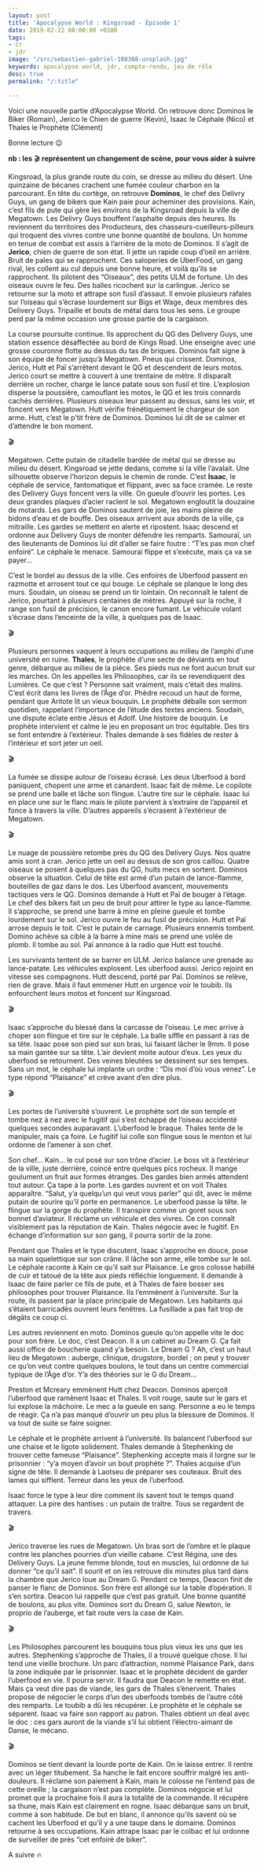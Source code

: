 ```yaml
---
layout: post
title: 'Apocalypse World : Kingsroad - Épisode 1'
date: 2019-02-22 08:00:00 +0100
tags:
- cr
- jdr
image: "/src/sebastien-gabriel-108388-unsplash.jpg"
keywords: apocalypse world, jdr, compte-rendu, jeu de rôle
desc: true
permalink: "/:title"

---
```

Voici une nouvelle partie d’Apocalypse World. On retrouve donc Dominos le Biker (Romain), Jerico le Chien de guerre (Kevin), Isaac le Céphale (Nico) et Thales le Prophète (Clément)

Bonne lecture 😉

**nb : les** 🎬 **représentent un changement de scène, pour vous aider à suivre**

Kingsroad, la plus grande route du coin, se dresse au milieu du désert. Une quinzaine de bécanes crachent une fumée couleur charbon en la parcourant. En tête du cortège, on retrouve **Dominos**, le chef des Delivry Guys, un gang de bikers que Kain paie pour acheminer des provisions. Kain, c’est fils de pute qui gère les environs de la Kingsroad depuis la ville de Megatown. Les Delivry Guys bouffent l’asphalte depuis des heures. Ils reviennent du territoires des Producteurs, des chasseurs-cueilleurs-pilleurs qui troquent des vivres contre une bonne quantité de boulons. Un homme en tenue de combat est assis à l’arrière de la moto de Dominos. Il s’agit de **Jerico**, chien de guerre de son état. Il jette un rapide coup d’oeil en arrière. Bruit de pales qui se rapprochent. Ces saloperies de UberFood, un gang rival, les collent au cul depuis une bonne heure, et voilà qu’ils se rapprochent. Ils pilotent des “Oiseaux”, des petits ULM de fortune. Un des oiseaux ouvre le feu. Des balles ricochent sur la carlingue. Jerico se retourne sur la moto et attrape son fusil d’assaut. Il envoie plusieurs rafales sur l’oiseau qui s’écrase lourdement sur Bigs et Wage, deux membres des Delivery Guys. Tripaille et bouts de métal dans tous les sens. Le groupe perd par la même occasion une grosse partie de la cargaison.

La course poursuite continue. Ils approchent du QG des Delivery Guys, une station essence désaffectée au bord de Kings Road. Une enseigne avec une grosse couronne flotte au dessus du tas de briques. Dominos fait signe à son équipe de foncer jusqu’à Megatown. Pneus qui crissent. Dominos, Jerico, Hutt et Paï s’arrêtent devant le QG et descendent de leurs motos. Jerico court se mettre à couvert à une trentaine de mètre. Il disparaît derrière un rocher, charge le lance patate sous son fusil et tire. L’explosion disperse la poussière, camouflant les motos, le QG et les trois connards cachés derrières. Plusieurs oiseaux leur passent au dessus, sans les voir, et foncent vers Megatown. Hutt vérifie frénétiquement le chargeur de son arme. Hutt, c’est le p’tit frère de Dominos. Dominos lui dit de se calmer et d’attendre le bon moment.

🎬

Megatown. Cette putain de citadelle bardée de métal qui se dresse au milieu du désert. Kingsroad se jette dedans, comme si la ville l’avalait. Une silhouette observe l’horizon depuis le chemin de ronde. C’est **Isaac**, le céphale de service, fantomatique et flippant, avec sa face cramée. Le reste des Delivery Guys foncent vers la ville. On gueule d’ouvrir les portes. Les deux grandes plaques d’acier raclent le sol. Megatown engloutit la douzaine de motards. Les gars de Dominos sautent de joie, les mains pleine de bidons d’eau et de bouffe. Des oiseaux arrivent aux abords de la ville, ça mitraille. Les gardes se mettent en alerte et ripostent. Isaac descend et ordonne aux Delivery Guys de monter défendre les remparts. Samouraï, un des lieutenants de Dominos lui dit d’aller se faire foutre : “T’es pas mon chef enfoiré”. Le céphale le menace. Samouraï flippe et s’exécute, mais ça va se payer…

C’est le bordel au dessus de la ville. Ces enfoirés de Uberfood passent en razmotte et arrosent tout ce qui bouge. Le céphale se planque le long des murs. Soudain, un oiseau se prend un tir lointain. On reconnaît le talent de Jerico, pourtant à plusieurs centaines de mètres. Appuyé sur la roche, il range son fusil de précision, le canon encore fumant. Le véhicule volant s’écrase dans l’enceinte de la ville, à quelques pas de Isaac.

🎬

Plusieurs personnes vaquent à leurs occupations au milieu de l’amphi d’une université en ruine. **Thales**, le prophète d’une secte de déviants en tout genre, débarque au milieu de la pièce. Ses pieds nus ne font aucun bruit sur les marches. On les appelles les Philosophes, car ils se revendiquent des Lumières. Ce que c’est ? Personne sait vraiment, mais c’était des malins. C’est écrit dans les livres de l’Âge d’or. Phèdre recoud un haut de forme, pendant que Aritote lit un vieux bouquin. Le prophète déballe son sermon quotidien, rappelant l’importance de l’étude des textes anciens. Soudain, une dispute éclate entre Jésus et Adolf. Une histoire de bouquin. Le prophète intervient et calme le jeu en proposant un troc équitable. Des tirs se font entendre à l’extérieur. Thales demande à ses fidèles de rester à l’intérieur et sort jeter un oeil.

🎬

La fumée se dissipe autour de l’oiseau écrasé. Les deux Uberfood à bord paniquent, chopent une arme et canardent. Isaac fait de même. Le copilote se prend une balle et lâche son flingue. L’autre tire sur le céphale. Isaac lui en place une sur le flanc mais le pilote parvient à s’extraire de l’appareil et fonce à travers la ville. D’autres appareils s’écrasent à l’extérieur de Megatown.

🎬

Le nuage de poussière retombe près du QG des Delivery Guys. Nos quatre amis sont à cran. Jerico jette un oeil au dessus de son gros caillou. Quatre oiseaux se posent à quelques pas du QG, huits mecs en sortent. Dominos observe la situation. Celui de tête est armé d’un putain de lance-flamme, bouteilles de gaz dans le dos. Les Uberfood avancent, mouvements tactiques vers le QG. Dominos demande à Hutt et Paï de bouger à l’étage. Le chef des bikers fait un peu de bruit pour attirer le type au lance-flamme. Il s’approche, se prend une barre à mine en pleine gueule et tombe lourdement sur le sol. Jerico ouvre le feu au fusil de précision. Hutt et Paï arrose depuis le toit. C’est le putain de carnage. Plusieurs ennemis tombent. Domino achève sa cible à la barre à mine mais se prend une volée de plomb. Il tombe au sol. Paï annonce à la radio que Hutt est touché.

Les survivants tentent de se barrer en ULM. Jerico balance une grenade au lance-patate. Les véhicules explosent. Les uberfood aussi. Jerico rejoint en vitesse ses compagnons. Hutt descend, porté par Paï. Dominos se relève, rien de grave. Mais il faut emmener Hutt en urgence voir le toubib. Ils enfourchent leurs motos et foncent sur Kingsroad.

🎬

Isaac s’approche du blessé dans la carcasse de l’oiseau. Le mec arrive à choper son flingue et tire sur le céphale. La balle siffle en passant à ras de sa tête. Isaac pose son pied sur son bras, lui faisant lâcher le 9mm. Il pose sa main gantée sur sa tête. L’air devient moite autour d’eux. Les yeux du uberfood se retournent. Des veines bleutées se dessinent sur ses tempes. Sans un mot, le céphale lui implante un ordre : “Dis moi d’où vous venez”. Le type répond “Plaisance” et crève avant d’en dire plus.

🎬

Les portes de l’université s’ouvrent. Le prophète sort de son temple et tombe nez à nez avec le fugitif qui s’est échappé de l’oiseau accidenté quelques secondes auparavant. L’uberfood le braque. Thales tente de le manipuler, mais ça foire. Le fugitif lui colle son flingue sous le menton et lui ordonne de l’amener à son chef.

Son chef… Kain… le cul posé sur son trône d’acier. Le boss vit à l’extérieur de la ville, juste derrière, coincé entre quelques pics rocheux. Il mange goulument un fruit aux formes étranges. Des gardes bien armés attendent tout autour. Ça tape à la porte. Les gardes ouvrent et on voit Thales apparaître. “Salut, y’a quelqu’un qui veut vous parler” qui dit, avec le même putain de sourire qu’il porte en permanence. Le uberfood passe la tête. le flingue sur la gorge du prophète. Il transpire comme un goret sous son bonnet d’aviateur. Il réclame un véhicule et des vivres. Ce con connaît visiblement pas la réputation de Kain. Thales négocie avec le fugitif. En échange d’information sur son gang, il pourra sortir de la zone.

Pendant que Thales et le type discutent, Isaac s’approche en douce, pose sa main squelettique sur son crâne. Il lâche son arme, elle tombe sur le sol. Le céphale raconte à Kain ce qu’il sait sur Plaisance. Le gros colosse habillé de cuir et tatoué de la tête aux pieds réfléchie longuement. Il demande à Isaac de faire parler ce fils de pute, et à Thales de faire bosser ses philosophes pour trouver Plaisance. Ils l’emmènent à l’université. Sur la route, ils passent par la place principale de Megatown. Les habitants qui s’étaient barricadés ouvrent leurs fenêtres. La fusillade a pas fait trop de dégâts ce coup ci.

Les autres reviennent en moto. Dominos gueule qu’on appelle vite le doc pour son frère. Le doc, c’est Deacon. Il a un cabinet au Dream G. Ça fait aussi office de boucherie quand y’a besoin. Le Dream G ? Ah, c’est un haut lieu de Megatown : auberge, clinique, drugstore, bordel ; on peut y trouver ce qu’on veut contre quelques boulons, le tout dans un centre commercial typique de l’Âge d’or. Y’a des théories sur le G du Dream…

Preston et Mcreary emmènent Hutt chez Deacon. Dominos aperçoit l’uberfood que ramènent Isaac et Thales. Il voit rouge, saute sur le gars et lui explose la mâchoire. Le mec a la gueule en sang. Personne a eu le temps de réagir. Ça n’a pas manqué d’ouvrir un peu plus la blessure de Dominos. Il va tout de suite se faire soigner.

Le céphale et le prophète arrivent à l’université. Ils balancent l’uberfood sur une chaise et le ligote solidement. Thales demande à Stephenking de trouver cette fameuse “Plaisance”. Stephenking accepte mais il lorgne sur le prisonnier : “y’a moyen d’avoir un bout prophète ?”. Thales acquise d’un signe de tête. Il demande à Laotseu de préparer ses couteaux. Bruit des lames qui sifflent. Terreur dans les yeux de l’uberfood.

Isaac force le type à leur dire comment ils savent tout le temps quand attaquer. La pire des hantises : un putain de traître. Tous se regardent de travers.

🎬

Jerico traverse les rues de Megatown. Un bras sort de l’ombre et le plaque contre les planches pourries d’un vieille cabane. C’est Régina, une des Delivery Guys. La jeune femme blonde, tout en muscles, lui ordonne de lui donner “ce qu’il sait”. Il sourit et on les retrouve dix minutes plus tard dans la chambre que Jerico loue au Dream G. Pendant ce temps, Deacon finit de panser le flanc de Dominos. Son frère est allongé sur la table d’opération. Il s’en sortira. Deacon lui rappelle que c’est pas gratuit. Une bonne quantité de boulons, au plus vite. Dominos sort du Dream G, salue Newton, le proprio de l’auberge, et fait route vers la case de Kain.

🎬

Les Philosophes parcourent les bouquins tous plus vieux les uns que les autres. Stephenking s’approche de Thales, il a trouvé quelque chose. Il lui tend une vieille brochure. Un parc d’attraction, nommé Plaisance Park, dans la zone indiquée par le prisonnier. Isaac et le prophète décident de garder l’uberfood en vie. Il pourra servir. Il faudra que Deacon le remette en état. Mais ça veut dire pas de viande, les gars de Thales s’énervent. Thales propose de négocier le corps d’un des uberfoods tombés de l’autre côté des remparts. Le toubib a dû les récupérer. Le prophète et le céphale se séparent. Isaac va faire son rapport au patron. Thales obtient un deal avec le doc : ces gars auront de la viande s’il lui obtient l’électro-aimant de Danse, le mécano.

🎬

Dominos se tient devant la lourde porte de Kain. On le laisse entrer. Il rentre avec un léger titubement. Sa hanche le fait encore souffrir malgré les anti-douleurs. Il réclame son paiement à Kain, mais le colosse ne l’entend pas de cette oreille ; la cargaison n’est pas complète. Dominos négocie et lui promet que la prochaine fois il aura la totalité de la commande. Il récupère sa thune, mais Kain est clairement en rogne. Isaac débarque sans un bruit, comme à son habitude. De but en blanc, il annonce qu’ils savent où se cachent les Uberfood et qu’il y a une taupe dans le domaine. Dominos retourne à ses occupations. Kain attrape Isaac par le colbac et lui ordonne de surveiller de près “cet enfoiré de biker”.

A suivre 🔥